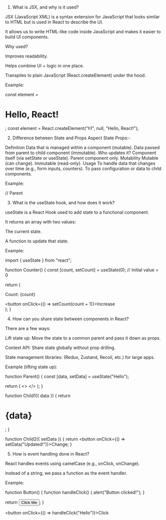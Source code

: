 1. What is JSX, and why is it used?

JSX (JavaScript XML) is a syntax extension for JavaScript that looks similar to HTML but is used in React to describe the UI.

It allows us to write HTML-like code inside JavaScript and makes it easier to build UI components.

Why used?

Improves readability.

Helps combine UI + logic in one place.

Transpiles to plain JavaScript (React.createElement) under the hood.

Example:

const element = <h1>Hello, React!</h1>;
const element = React.createElement("h1", null, "Hello, React!");

2. Difference between State and Props
Aspect	State	Props:-

Definition	Data that is managed within a component (mutable).	Data passed from parent to child component (immutable).
Who updates it?	Component itself (via setState or useState).	Parent component only.
Mutability	Mutable (can change).	Immutable (read-only).
Usage	To handle data that changes over time (e.g., form inputs, counters).	To pass configuration or data to child components.

 Example:

// Parent
<TicketCard title="Support Ticket" />

3. What is the useState hook, and how does it work?

useState is a React Hook used to add state to a functional component.

It returns an array with two values:

The current state.

A function to update that state.

 Example:

import { useState } from "react";

function Counter() {
  const [count, setCount] = useState(0); // Initial value = 0

  return (
    <div>
      <p>Count: {count}</p>
      <button onClick={() => setCount(count + 1)}>Increase</button>
    </div>
  );
}

4. How can you share state between components in React?

There are a few ways:

Lift state up: Move the state to a common parent and pass it down as props.

Context API: Share state globally without prop drilling.

State management libraries: (Redux, Zustand, Recoil, etc.) for large apps.

 Example (lifting state up):

function Parent() {
  const [data, setData] = useState("Hello");

  return (
    <>
      <Child1 data={data} />
      <Child2 setData={setData} />
    </>
  );
}

function Child1({ data }) {
  return <h1>{data}</h1>;
}

function Child2({ setData }) {
  return <button onClick={() => setData("Updated!")}>Change</button>;
}


5. How is event handling done in React?

React handles events using camelCase (e.g., onClick, onChange).

Instead of a string, we pass a function as the event handler.

 Example:

function Button() {
  function handleClick() {
    alert("Button clicked!");
  }

  return <button onClick={handleClick}>Click Me</button>;
}

<button onClick={() => handleClick("Hello")}>Click</button>
